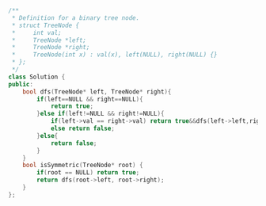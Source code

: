 <!--
 * @Author: your name
 * @Date: 2020-11-28 21:50:27
 * @LastEditTime: 2020-11-28 21:50:39
 * @LastEditors: Please set LastEditors
 * @Description: In User Settings Edit
 * @FilePath: /projects/leetcode/剑指 Offer 28. 对称的二叉树.md
-->
```c++
/**
 * Definition for a binary tree node.
 * struct TreeNode {
 *     int val;
 *     TreeNode *left;
 *     TreeNode *right;
 *     TreeNode(int x) : val(x), left(NULL), right(NULL) {}
 * };
 */
class Solution {
public:
    bool dfs(TreeNode* left, TreeNode* right){
        if(left==NULL && right==NULL){
            return true;
        }else if(left!=NULL && right!=NULL){
            if(left->val == right->val) return true&&dfs(left->left,right->right)&&dfs(left->right,right->left);
            else return false;
        }else{
            return false;
        }
    }
    bool isSymmetric(TreeNode* root) {
        if(root == NULL) return true;
        return dfs(root->left, root->right);
    }
};
```